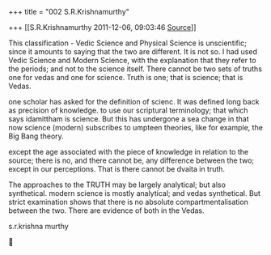 +++
title = "002 S.R.Krishnamurthy"

+++
[[S.R.Krishnamurthy	2011-12-06, 09:03:46 [Source](https://groups.google.com/g/bvparishat/c/dLmqzeqsc3o)]]



This classification - Vedic Science and Physical Science is unscientific; since it amounts to saying that the two are different. It is not so. I had used Vedic Science and Modern Science, with the explanation that they refer to the periods; and not to the science itself. There cannot be two sets of truths one for vedas and one for science. Truth is one; that is science; that is Vedas.



one scholar has asked for the definition of scienc. It was defined long back as precision of knowledge. to use our scriptural terminology; that which says idamittham is science. But this has undergone a sea change in that now science (modern) subscribes to umpteen theories, like for example, the Big Bang theory.



except the age associated with the piece of knowledge in relation to the source; there is no, and there cannot be, any difference between the two; except in our perceptions. That is there cannot be dvaita in truth.

The approaches to the TRUTH may be largely analytical; but also synthetical. modern science is mostly analytical; and vedas synthetical. But strict examination shows that there is no absolute compartmentalisation between the two. There are evidence of both in the Vedas.

s.r.krishna murthy



